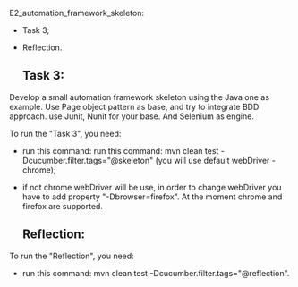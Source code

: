  E2_automation_framework_skeleton:
- Task 3;
- Reflection.

   ## Task 3:

Develop a small automation framework skeleton using the Java one as example.
Use Page object pattern as base, and try to integrate BDD approach. use Junit, Nunit for your base. And Selenium as engine.

To run the "Task 3", you need:

- run this command: run this command: mvn clean test -Dcucumber.filter.tags="@skeleton" (you will use default webDriver - chrome);

- if not chrome webDriver will be use, in order to change webDriver you have to add
property "-Dbrowser=firefox". At the moment chrome and firefox are supported.

  ## Reflection:

To run the "Reflection", you need:
- run this command: mvn clean test -Dcucumber.filter.tags="@reflection".